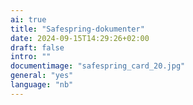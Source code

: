 ```yaml
---
ai: true
title: "Safespring-dokumenter"
date: 2024-09-15T14:29:26+02:00
draft: false
intro: ""
documentimage: "safespring_card_20.jpg"
general: "yes"
language: "nb"
---
```

